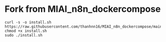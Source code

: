 # Fork from MIAI_n8n_dockercompose

```
curl -s -o install.sh https://raw.githubusercontent.com/thanhnn16/MIAI_n8n_dockercompose/main/install.sh
chmod +x install.sh
sudo ./install.sh
```